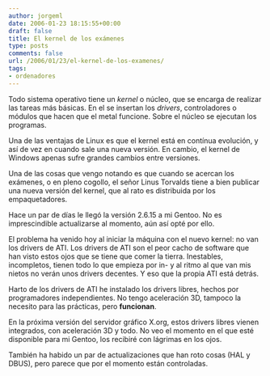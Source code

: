 ```yaml
---
author: jorgeml
date: 2006-01-23 18:15:55+00:00
draft: false
title: El kernel de los exámenes
type: posts
comments: false
url: /2006/01/23/el-kernel-de-los-examenes/
tags:
- ordenadores
---
```


Todo sistema operativo tiene un _kernel_ o núcleo, que se encarga de realizar las tareas más básicas. En el se insertan los _drivers_, controladores o módulos que hacen que el metal funcione. Sobre el núcleo se ejecutan los programas.

Una de las ventajas de Linux es que el kernel está en contínua evolución, y así de vez en cuando sale una nueva versión. En cambio, el kernel de Windows apenas sufre grandes cambios entre versiones.

Una de las cosas que vengo notando es que cuando se acercan los exámenes, o en pleno cogollo, el señor Linus Torvalds tiene a bien publicar una nueva versión del kernel, que al rato es distribuida por los empaquetadores.

Hace un par de días le llegó la versión 2.6.15 a mi Gentoo. No es imprescindible actualizarse al momento, aún así opté por ello.

El problema ha venido hoy al iniciar la máquina con el nuevo kernel: no van los drivers de ATI. Los drivers de ATI son el peor cacho de software que han visto estos ojos que se tiene que comer la tierra. Inestables, incompletos, tienen todo lo que empieza por in- y al ritmo al que van mis nietos no verán unos drivers decentes. Y eso que la propia ATI está detrás.

Harto de los drivers de ATI he instalado los drivers libres, hechos por programadores independientes. No tengo aceleración 3D, tampoco la necesito para las prácticas, pero **funcionan**.

En la próxima versión del servidor gráfico X.org, estos drivers libres vienen integrados, con aceleración 3D y todo. No veo el momento en el que esté disponible para mi Gentoo, los recibiré con lágrimas en los ojos.

También ha habido un par de actualizaciones que han roto cosas (HAL y DBUS), pero parece que por el momento están controladas.
